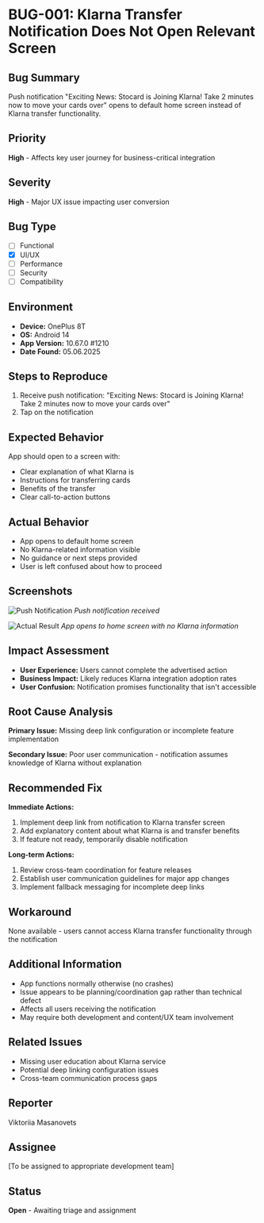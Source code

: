 # BUG-001: Klarna Transfer Notification Does Not Open Relevant Screen

## Bug Summary
Push notification "Exciting News: Stocard is Joining Klarna! Take 2 minutes now to move your cards over" opens to default home screen instead of Klarna transfer functionality.

## Priority
**High** - Affects key user journey for business-critical integration

## Severity
**High** - Major UX issue impacting user conversion

## Bug Type
- [ ] Functional
- [x] UI/UX
- [ ] Performance
- [ ] Security
- [ ] Compatibility

## Environment
- **Device:** OnePlus 8T
- **OS:** Android 14
- **App Version:** 10.67.0 #1210
- **Date Found:** 05.06.2025

## Steps to Reproduce
1. Receive push notification: "Exciting News: Stocard is Joining Klarna! Take 2 minutes now to move your cards over"
2. Tap on the notification

## Expected Behavior
App should open to a screen with:
- Clear explanation of what Klarna is
- Instructions for transferring cards
- Benefits of the transfer
- Clear call-to-action buttons

## Actual Behavior
- App opens to default home screen
- No Klarna-related information visible
- No guidance or next steps provided
- User is left confused about how to proceed

## Screenshots
![Push Notification](images/BUG-001-notification.png)
*Push notification received*

![Actual Result](images/BUG-001-home-screen.png)
*App opens to home screen with no Klarna information*

## Impact Assessment
- **User Experience:** Users cannot complete the advertised action
- **Business Impact:** Likely reduces Klarna integration adoption rates
- **User Confusion:** Notification promises functionality that isn't accessible

## Root Cause Analysis
**Primary Issue:** Missing deep link configuration or incomplete feature implementation

**Secondary Issue:** Poor user communication - notification assumes knowledge of Klarna without explanation

## Recommended Fix
**Immediate Actions:**
1. Implement deep link from notification to Klarna transfer screen
2. Add explanatory content about what Klarna is and transfer benefits
3. If feature not ready, temporarily disable notification

**Long-term Actions:**
1. Review cross-team coordination for feature releases
2. Establish user communication guidelines for major app changes
3. Implement fallback messaging for incomplete deep links

## Workaround
None available - users cannot access Klarna transfer functionality through the notification

## Additional Information
- App functions normally otherwise (no crashes)
- Issue appears to be planning/coordination gap rather than technical defect
- Affects all users receiving the notification
- May require both development and content/UX team involvement

## Related Issues
- Missing user education about Klarna service
- Potential deep linking configuration issues
- Cross-team communication process gaps

## Reporter
Viktoriia Masanovets

## Assignee
[To be assigned to appropriate development team]

## Status
**Open** - Awaiting triage and assignment
